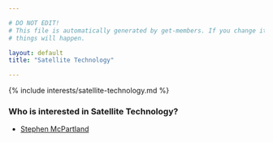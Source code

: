 ```yaml
---

# DO NOT EDIT!
# This file is automatically generated by get-members. If you change it, bad
# things will happen.

layout: default
title: "Satellite Technology"

---
```


{% include interests/satellite-technology.md %}

### Who is interested in Satellite Technology?


* [Stephen McPartland](members/stephen-mcpartland.html)
